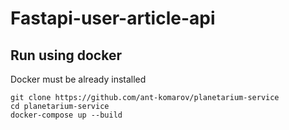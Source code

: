 # Fastapi-user-article-api

## Run using docker

Docker must be already installed

```shell
git clone https://github.com/ant-komarov/planetarium-service
cd planetarium-service
docker-compose up --build
```

